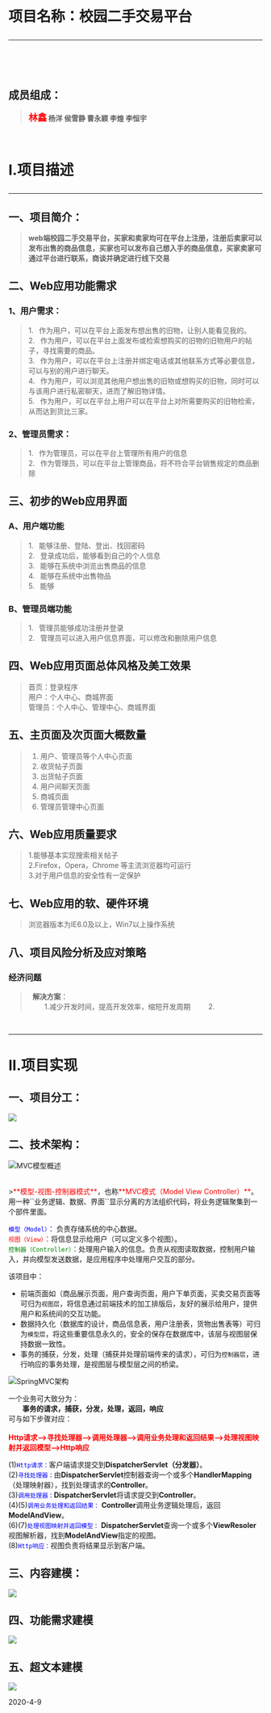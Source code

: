 # **项目名称：校园二手交易平台**<hr><br>

## 成员组成：<br>
>**<font size =4 color="red">林鑫</font> 杨洋 侯雪静 曹永颖 李煌 李恒宇**
<br>

# I.项目描述<hr>
## 一、项目简介：<br>
>**web端校园二手交易平台，买家和卖家均可在平台上注册，注册后卖家可以发布出售的商品信息，买家也可以发布自己想入手的商品信息，买家卖家可通过平台进行联系，商谈并确定进行线下交易**
## 二、Web应用功能需求 
### 1、用户需求：

> 1.&ensp;&nbsp;作为用户，可以在平台上面发布想出售的旧物，让别人能看见我的。<br>
> 2.&ensp;&nbsp;作为用户，可以在平台上面发布或检索想购买的旧物的旧物用户的帖子，寻找需要的商品。<br>
> 3.&ensp;&nbsp;作为用户，可以在平台上注册并绑定电话或其他联系方式等必要信息，可以与别的用户进行聊天。<br>
> 4.&ensp;&nbsp;作为用户，可以浏览其他用户想出售的旧物或想购买的旧物，同时可以与该用户进行私密聊天，进而了解旧物详情。<br>
>5.&ensp;&nbsp;作为用户，可以在平台上用户可以在平台上对所需要购买的旧物检索，从而达到货比三家。

### 2、管理员需求：
>1.&ensp;&nbsp;作为管理员，可以在平台上管理所有用户的信息<br>
>2.&ensp;&nbsp;作为管理员，可以在平台上管理商品，将不符合平台销售规定的商品删除<br>

## 三、初步的Web应用界面
### A、用户端功能
>1.&ensp;&nbsp;能够注册、登陆、登出、找回密码<br>
>2.&ensp;&nbsp;登录成功后，能够看到自己的个人信息<br>
>3.&ensp;&nbsp;能够在系统中浏览出售商品的信息<br>
>4.&ensp;&nbsp;能够在系统中出售物品<br>
>5.&ensp;&nbsp;能够
    
### B、管理员端功能
>1.&ensp;&nbsp;管理员能够成功注册并登录<br>
>2.&ensp;&nbsp;管理员可以进入用户信息界面，可以修改和删除用户信息
    
## 四、Web应用页面总体风格及美工效果
>首页：登录程序<br>
>用户：个人中心、商城界面<br>
>管理员：个人中心、管理中心、商城界面<br>
    
## 五、主页面及次页面大概数量
>1. 用户、管理员等个人中心页面
>2. 收货帖子页面
>3. 出货帖子页面
>4. 用户间聊天页面
>5. 商城页面
>6. 管理员管理中心页面
      
## 六、Web应用质量要求 
   >1.能够基本实现搜索相关帖子<br>
   >2.Firefox，Opera，Chrome 等主流浏览器均可运行<br>
   >3.对于用户信息的安全性有一定保护
    
    
## 七、Web应用的软、硬件环境 
  >浏览器版本为IE6.0及以上，Win7以上操作系统
  
## 八、项目风险分析及应对策略
### 经济问题
>&nbsp;&nbsp;**解决方案**：<br>
&nbsp;&nbsp;&nbsp;&nbsp;&nbsp;&nbsp;&nbsp;&nbsp;1.减少开发时间，提高开发效率，缩短开发周期
&nbsp;&nbsp;&nbsp;&nbsp;&nbsp;&nbsp;&nbsp;&nbsp;2.
 
<br>
<hr>


# II.项目实现

## 一、项目分工：
![](https://img-blog.csdnimg.cn/20200409222158769.png?x-oss-process=image/watermark,type_ZmFuZ3poZW5naGVpdGk,shadow_10,text_aHR0cHM6Ly9ibG9nLmNzZG4ubmV0L3dlaXhpbl80MzQ1MjQyNA==,size_16,color_FFFFFF,t_70)

## 二、技术架构：
![MVC模型概述](<https://images2018.cnblogs.com/blog/1027054/201805/1027054-20180521151956650-1028459743.png>)

<br>
><font color="red">**模型-视图-控制器模式**</font>，也称<font color="red">**MVC模式（Model View Controller）**</font>。用一种``业务逻辑、数据、界面``显示分离的方法组织代码，将业务逻辑聚集到一个部件里面。
<br>

<font color="blue">``模型（Model）``：</font> 负责存储系统的中心数据。<br>
<font color="red">``视图（View）``：</font>将信息显示给用户（可以定义多个视图）。  
<font color="green">``控制器（Controller）``：</font>处理用户输入的信息。负责从视图读取数据，控制用户输入，并向模型发送数据，是应用程序中处理用户交互的部分。

该项目中：  

- 前端页面如（商品展示页面，用户查询页面，用户下单页面，买卖交易页面等可归为``视图层``，将信息通过前端技术的加工排版后，友好的展示给用户，提供用户和系统间的交互功能。  
- 数据持久化（数据库的设计，商品信息表，用户注册表，货物出售表等）可归为``模型层``，将这些重要信息永久的，安全的保存在数据库中，该层与视图层保持数据一致性。  
- 事务的捕获，分发，处理（捕获并处理前端传来的请求），可归为``控制器层``，进行响应的事务处理，是视图层与模型层之间的桥梁。  
  
    
    
  

![SpringMVC架构](<https://images2018.cnblogs.com/blog/1027054/201805/1027054-20180522173053209-1511254402.png>)

一个业务可大致分为：<br>
&nbsp;&nbsp;&nbsp;&nbsp;&nbsp;&nbsp;&nbsp;**事务的请求，捕获，分发，处理，返回，响应**<br>
可与如下步骤对应：<br>  
<font color="red">**Http请求——>寻找处理器——>调用处理器——>调用业务处理和返回结果——>处理视图映射并返回模型——>Http响应** </font> 

(1)<font color="blue">``Http请求：``</font>客户端请求提交到**DispatcherServlet（分发器）**。  
(2)<font color="blue">``寻找处理器：``</font>由**DispatcherServlet**控制器查询一个或多个**HandlerMapping**（处理映射器），找到处理请求的**Controller**。  
(3)<font color="blue">``调用处理器：``</font>**DispatcherServlet**将请求提交到**Controller**。  
(4)(5)<font color="blue">``调用业务处理和返回结果：``</font>  **Controller**调用业务逻辑处理后，返回**ModelAndView**。  
(6)(7)<font color="blue">``处理视图映射并返回模型：``</font> **DispatcherServlet**查询一个或多个**ViewResoler**视图解析器，找到**ModelAndView**指定的视图。  
(8)<font color="blue">``Http响应：``</font>视图负责将结果显示到客户端。

## 三、内容建模：

![](https://ae01.alicdn.com/kf/H2d4555f5d6194e55845de4af372c32b9Z.jpg)

## 四、功能需求建模
![](https://ae01.alicdn.com/kf/Hb3fd651ddc064880b1c91d8cef73143a1.jpg)

## 五、超文本建模
![](https://ae01.alicdn.com/kf/H1d866132275c4ed38b45e0ebda1d641d3.jpg)

2020-4-9
